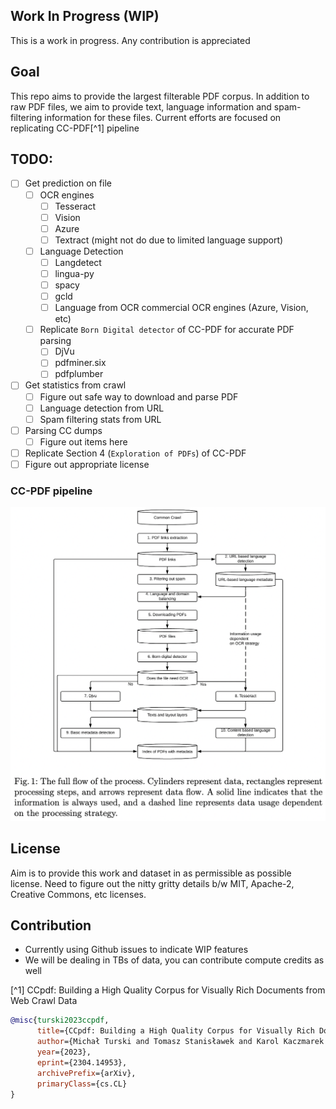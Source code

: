 ## Work In Progress (WIP)
This is a work in progress. Any contribution is appreciated

## Goal
This repo aims to provide the largest filterable PDF corpus. In addition to raw PDF files, we aim to provide text, language information and spam-filtering information for these files. Current efforts are focused on replicating CC-PDF[^1] pipeline

## TODO:
- [ ] Get prediction on file
    - [ ] OCR engines
        - [ ] Tesseract
        - [ ] Vision
        - [ ] Azure
        - [ ] Textract (might not do due to limited language support)
    - [ ] Language Detection
        - [ ] Langdetect
        - [ ] lingua-py
        - [ ] spacy
        - [ ] gcld
        - [ ] Language from OCR commercial OCR engines (Azure, Vision, etc)
    - [ ] Replicate `Born Digital detector` of CC-PDF for accurate PDF parsing
        - [ ] DjVu
        - [ ] pdfminer.six
        - [ ] pdfplumber
- [ ] Get statistics from crawl
    - [ ] Figure out safe way to download and parse PDF
    - [ ] Language detection from URL
    - [ ] Spam filtering stats from URL
- [ ] Parsing CC dumps
    - [ ] Figure out items here
- [ ] Replicate Section 4 (`Exploration of PDFs`) of CC-PDF
- [ ] Figure out appropriate license

### CC-PDF pipeline
![CC-PDF pipeline](./doc_images/ccpdf-pipeline.png)

## License
Aim is to provide this work and dataset in as permissible as possible license. Need to figure out the nitty gritty details b/w MIT, Apache-2, Creative Commons, etc licenses. 


## Contribution
- Currently using Github issues to indicate WIP features
- We will be dealing in TBs of data, you can contribute compute credits as well


[^1] CCpdf: Building a High Quality Corpus for Visually Rich Documents from Web Crawl Data
```bibtex
@misc{turski2023ccpdf,
      title={CCpdf: Building a High Quality Corpus for Visually Rich Documents from Web Crawl Data}, 
      author={Michał Turski and Tomasz Stanisławek and Karol Kaczmarek and Paweł Dyda and Filip Graliński},
      year={2023},
      eprint={2304.14953},
      archivePrefix={arXiv},
      primaryClass={cs.CL}
}
```